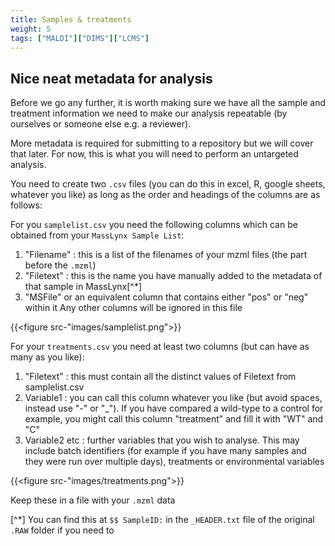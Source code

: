 ```yaml
---
title: Samples & treatments
weight: 5
tags: ["MALDI"]["DIMS"]["LCMS"]
---
```


## Nice neat metadata for analysis

Before we go any further, it is worth making sure we have all the sample and treatment information we need to make our analysis repeatable (by ourselves or someone else e.g. a reviewer).

More metadata is required for submitting to a repository but we will cover that later. For now, this is what you will need to perform an untargeted analysis.

You need to create two `.csv` files (you can do this in excel, R, google sheets, whatever you like) as long as the order and headings of the columns are as follows:

For you `samplelist.csv` you need the following columns which can be obtained from your `MassLynx Sample List`:
1. "Filename" : this is a list of the filenames of your mzml files (the part before the `.mzml`)
2. "Filetext" : this is the name you have manually added to the metadata of that sample in MassLynx[^*]
3. "MSFile" or an equivalent column that contains either "pos" or "neg" within it
Any other columns will be ignored in this file

{{<figure src-"images/samplelist.png">}}

For your `treatments.csv` you need at least two columns (but can have as many as you like):
1. "Filetext" : this must contain all the distinct values of Filetext from samplelist.csv
2. Variable1 : you can call this column whatever you like (but avoid spaces, instead use "-" or "_"). If you have compared a wild-type to a control for example, you might call this column "treatment" and fill it with "WT" and "C"
2. Variable2 etc : further variables that you wish to analyse. This may include batch identifiers (for example if you have many samples and they were run over multiple days), treatments or environmental variables

{{<figure src-"images/treatments.png">}}

Keep these in a file with your `.mzml` data

[^*] You can find this at `$$ SampleID:` in the `_HEADER.txt` file of the original `.RAW` folder if you need to
